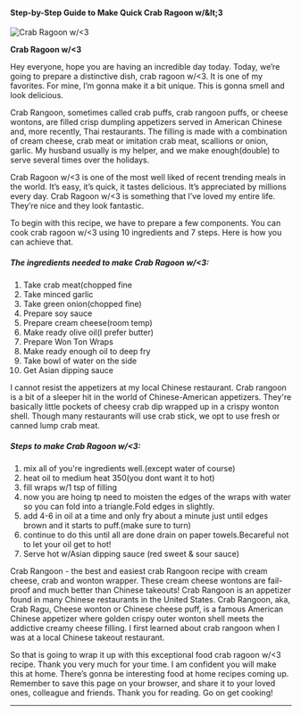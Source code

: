             

#### Step-by-Step Guide to Make Quick Crab Ragoon w/&amp;lt;3

![Crab Ragoon w/&lt;3](https://img-global.cpcdn.com/recipes/23786335/751x532cq70/crab-ragoon-w3-recipe-main-photo.jpg)

**Crab Ragoon w/&lt;3**

Hey everyone, hope you are having an incredible day today. Today, we’re going to prepare a distinctive dish, crab ragoon w/<3. It is one of my favorites. For mine, I’m gonna make it a bit unique. This is gonna smell and look delicious.

Crab Rangoon, sometimes called crab puffs, crab rangoon puffs, or cheese wontons, are filled crisp dumpling appetizers served in American Chinese and, more recently, Thai restaurants. The filling is made with a combination of cream cheese, crab meat or imitation crab meat, scallions or onion, garlic. My husband usually is my helper, and we make enough(double) to serve several times over the holidays.

Crab Ragoon w/<3 is one of the most well liked of recent trending meals in the world. It’s easy, it’s quick, it tastes delicious. It’s appreciated by millions every day. Crab Ragoon w/<3 is something that I’ve loved my entire life. They’re nice and they look fantastic.

To begin with this recipe, we have to prepare a few components. You can cook crab ragoon w/<3 using 10 ingredients and 7 steps. Here is how you can achieve that.

##### The ingredients needed to make Crab Ragoon w/<3:

1.  Take crab meat(chopped fine
2.  Take minced garlic
3.  Take green onion(chopped fine)
4.  Prepare soy sauce
5.  Prepare cream cheese(room temp)
6.  Make ready olive oil(I prefer butter)
7.  Prepare Won Ton Wraps
8.  Make ready enough oil to deep fry
9.  Take bowl of water on the side
10.  Get Asian dipping sauce

I cannot resist the appetizers at my local Chinese restaurant. Crab rangoon is a bit of a sleeper hit in the world of Chinese-American appetizers. They're basically little pockets of cheesy crab dip wrapped up in a crispy wonton shell. Though many restaurants will use crab stick, we opt to use fresh or canned lump crab meat.

##### Steps to make Crab Ragoon w/<3:

1.  mix all of you're ingredients well.(except water of course)
2.  heat oil to medium heat 350(you dont want it to hot)
3.  fill wraps w/1 tsp of filling
4.  now you are hoing tp need to moisten the edges of the wraps with water so you can fold into a triangle.Fold edges in slightly.
5.  add 4-6 in oil at a time and only fry about a minute just until edges brown and it starts to puff.(make sure to turn)
6.  continue to do this until all are done drain on paper towels.Becareful not to let your oil get to hot!
7.  Serve hot w/Asian dipping sauce (red sweet & sour sauce)

Crab Rangoon - the best and easiest crab Rangoon recipe with cream cheese, crab and wonton wrapper. These cream cheese wontons are fail-proof and much better than Chinese takeouts! Crab Rangoon is an appetizer found in many Chinese restaurants in the United States. Crab Rangoon, aka, Crab Ragu, Cheese wonton or Chinese cheese puff, is a famous American Chinese appetizer where golden crispy outer wonton shell meets the addictive creamy cheese filling. I first learned about crab rangoon when I was at a local Chinese takeout restaurant.

So that is going to wrap it up with this exceptional food crab ragoon w/<3 recipe. Thank you very much for your time. I am confident you will make this at home. There’s gonna be interesting food at home recipes coming up. Remember to save this page on your browser, and share it to your loved ones, colleague and friends. Thank you for reading. Go on get cooking!

* * *